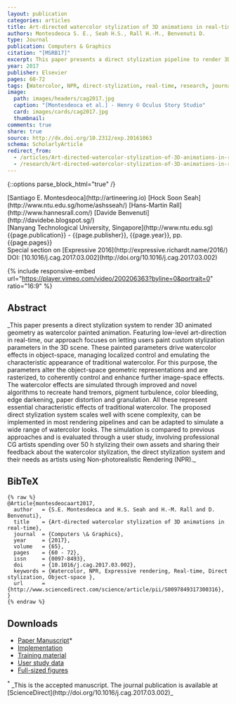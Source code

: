 ```yaml
---
layout: publication
categories: articles
title: Art-directed watercolor stylization of 3D animations in real-time
authors: Montesdeoca S. E., Seah H.S., Rall H.-M., Benvenuti D.
type: Journal
publication: Computers & Graphics
citation: "[MSRB17]"
excerpt: This paper presents a direct stylization pipeline to render 3D animated geometry as watercolor painted animation.
year: 2017
publisher: Elsevier
pages: 60-72
tags: [Watercolor, NPR, direct-stylization, real-time, research, journal]
image:
  path: images/headers/cag2017.jpg
  caption: "[Montesdeoca et al.] - Henry © Oculus Story Studio"
  card: images/cards/cag2017.jpg
  thumbnail:
comments: true
share: true
source: http://dx.doi.org/10.2312/exp.20161063
schema: ScholarlyArticle
redirect_from:
  - /articles/Art-directed-watercolor-stylization-of-3D-animations-in-real-time/
  - /research/Art-directed-watercolor-stylization-of-3D-animations-in-real-time/
---
```

{::options parse_block_html="true" /}
<div class="publication-info center">
  <div class="authors"><span>[Santiago E. Montesdeoca](http://artineering.io)</span> <span>[Hock Soon Seah](http://www.ntu.edu.sg/home/ashsseah/)</span> <span>[Hans-Martin Rall](http://www.hannesrall.com/)</span> <span>[Davide Benvenuti](http://davidebe.blogspot.sg/)</span>
  </div>
  <div class="university">[Nanyang Technological University, Singapore](http://www.ntu.edu.sg)
  </div>
  <div class="published-in">{{page.publication}} - {{page.publisher}}, {{page.year}}, pp. {{page.pages}}
  </div>
  Special section on [Expressive 2016](http://expressive.richardt.name/2016/)
  <div class="doi">DOI: [10.1016/j.cag.2017.03.002](http://doi.org/10.1016/j.cag.2017.03.002)
  </div>
</div>

{% include responsive-embed url="https://player.vimeo.com/video/200206363?byline=0&portrait=0" ratio="16:9" %}

## Abstract
<div class="abstract">
_This paper presents a direct stylization system to render 3D animated geometry as watercolor painted animation. Featuring low-level art-direction in real-time, our approach focuses on letting users paint custom stylization parameters in the 3D scene. These painted parameters drive watercolor effects in object-space, managing localized control and emulating the characteristic appearance of traditional watercolor. For this purpose, the parameters alter the object-space geometric representations and are rasterized, to coherently control and enhance further image-space effects. The watercolor effects are simulated through improved and novel algorithms to recreate hand tremors, pigment turbulence, color bleeding, edge darkening, paper distortion and granulation. All these represent essential characteristic effects of traditional watercolor. The proposed direct stylization system scales well with scene complexity, can be implemented in most rendering pipelines and can be adapted to simulate a wide range of watercolor looks. The simulation is compared to previous approaches and is evaluated through a user study, involving professional CG artists spending over 50 h stylizing their own assets and sharing their feedback about the watercolor stylization, the direct stylization system and their needs as artists using Non-photorealistic Rendering (NPR)._
</div>

## BibTeX
    {% raw %}
    @Article{montesdeocaart2017,
      author   = {S.E. Montesdeoca and H.S. Seah and H.-M. Rall and D. Benvenuti},
      title    = {Art-directed watercolor stylization of 3D animations in real-time},
      journal  = {Computers \& Graphics},
      year     = {2017},
      volume   = {65},
      pages    = {60 - 72},
      issn     = {0097-8493},
      doi      = {10.1016/j.cag.2017.03.002},
      keywords = {Watercolor, NPR, Expressive rendering, Real-time, Direct stylization, Object-space },
      url      = {http://www.sciencedirect.com/science/article/pii/S0097849317300316},
    }
    {% endraw %}

## Downloads
* [Paper Manuscript](https://dr.ntu.edu.sg/handle/10220/44033)*
* [Implementation](/software/Maya-NPR/)
* [Training material](https://www.youtube.com/playlist?list=PLnr8w_xl4rdtMDMLRRdWAnznQfueZZGUB)
* [User study data](http://www.sciencedirect.com/science/MiamiMultiMediaURL/1-s2.0-S0097849317300316/1-s2.0-S0097849317300316-mmc2.zip/271576/abst/S0097849317300316/3c2d536feb5cf748e17c12e0a0a42813/mmc2.zip?_role=raw-data)
* [Full-sized figures](https://1drv.ms/u/s!Arb19fQ9R1Nhj-w9AKABbRLnfr30lw)

<div class="footnote"><sup>*</sup> _This is the accepted manuscript. The journal publication is available at [ScienceDirect](http://doi.org/10.1016/j.cag.2017.03.002)_
</div>
